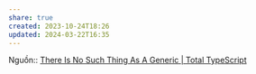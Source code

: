 ```yaml
---
share: true
created: 2023-10-24T18:26
updated: 2024-03-22T16:35
---
```


Nguồn:: [There Is No Such Thing As A Generic | Total TypeScript](https://www.totaltypescript.com/no-such-thing-as-a-generic)
